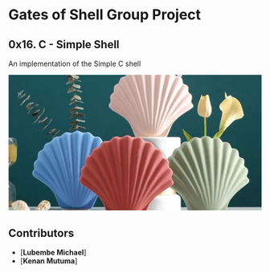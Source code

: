 # Gates of Shell Group Project
## 0x16. C - Simple Shell

An implementation of the Simple C shell


![Alt text](shell.jpg "gates of shell")

## Contributors
* [**Lubembe Michael**]
* [**Kenan Mutuma**]
